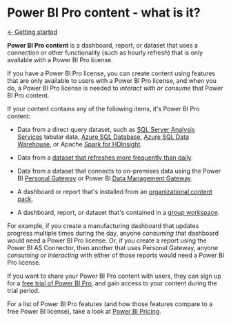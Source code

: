 ﻿<properties 
   pageTitle="Power BI Pro content - what is it?"
   description="Power BI Pro content - what is it?"
   services="powerbi" 
   documentationCenter="" 
   authors="v-anpasi" 
   manager="mblythe" 
   editor=""
   tags=""/>
 
<tags
   ms.service="powerbi"
   ms.devlang="NA"
   ms.topic="article"
   ms.tgt_pltfrm="NA"
   ms.workload="powerbi"
   ms.date="09/28/2015"
   ms.author="v-anpasi"/>
# Power BI Pro content - what is it?

[← Getting started](https://support.powerbi.com/knowledgebase/topics/63037-getting-started)

**Power BI Pro content** is a dashboard, report, or dataset that uses a connection or other functionality (such as hourly refresh) that is only available with a Power BI Pro license.

If you have a Power BI Pro license, you can create content using features that are only available to users with a Power BI Pro license, and when you do, a Power BI Pro license is needed to *interact with or consume* that Power BI Pro content.

If your content contains any of the following items, it's Power BI Pro content:

-   Data from a direct query dataset, such as [SQL Server Analysis Services](https://support.powerbi.com/knowledgebase/articles/471633) tabular data, [Azure SQL Database](https://support.powerbi.com/knowledgebase/articles/581421), [Azure SQL Data Warehouse](https://support.powerbi.com/knowledgebase/articles/636088), or Apache [Spark for HDInsight](https://support.powerbi.com/knowledgebase/articles/654094).

-   Data from a [dataset that refreshes more frequently than daily](https://support.powerbi.com/knowledgebase/articles/474669).

-   Data from a dataset that connects to on-premises data using the Power BI [Personal Gateway](https://support.powerbi.com/knowledgebase/articles/649846) or Power BI [Data Management Gateway](https://support.powerbi.com/knowledgebase/articles/497354).

-   A dashboard or report that's installed from an [organizational content pack](https://support.powerbi.com/knowledgebase/articles/651040).

-   A dashboard, report, or dataset that's contained in a [group workspace](https://support.powerbi.com/knowledgebase/articles/654247).

For example, if you create a manufacturing dashboard that updates progress multiple times during the day, anyone *consuming* that dashboard would need a Power BI Pro license. Or, if you create a report using the Power BI AS Connector, then another that uses Personal Gateway, anyone *consuming or interacting* with either of those reports would need a Power BI Pro license.

If you want to share your Power BI Pro content with users, they can sign up for a [free trial of Power BI Pro](https://support.powerbi.com/knowledgebase/articles/664495), and gain access to your content during the trial period.

For a list of Power BI Pro features (and how those features compare to a free Power BI license), take a look at [Power BI Pricing](https://powerbi.microsoft.com/pricing).

